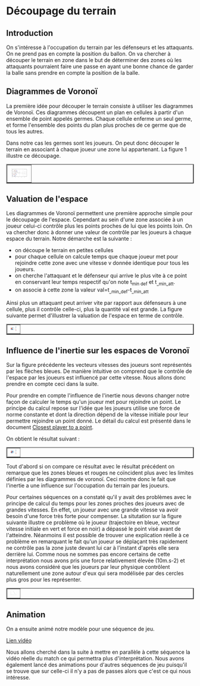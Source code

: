 # Découpage du terrain 

## Introduction

On s'intéresse à l'occupation du terrain par les défenseurs et les attaquants. On ne prend pas en compte la position du ballon. On va chercher à découper le terrain en zone dans le but de déterminer des zones où les attaquants pourraient faire une passe en ayant une bonne chance de garder la balle sans prendre en compte la position de la balle.

## Diagrammes de Voronoï

La première idée pour découper le terrain consiste à utiliser les diagrammes de Voronoï. Ces diagrammes découpent un plan en cellules à partir d'un ensemble de point appelés germes. Chaque cellule enferme un seul germe, et forme l'ensemble des points du plan plus proches de ce germe que de tous les autres. 

Dans notre cas les germes sont les joueurs. On peut donc découper le terrain en associant à chaque joueur une zone lui appartenant. La figure 1 illustre ce découpage.

<table border="2">
  <tr>
    <td>
      <img src="Images/Voronoi_simple.png" style="width: 50px;">
    </td>
  </tr>
</table>

## Valuation de l'espace

Les diagrammes de Voronoï permettent une première approche simple pour le découpage de l'espace. Cependant au sein d'une zone associée à un joueur celui-ci contrôle plus les points proches de lui que les points loin. On va chercher donc à donner une valeur de contrôle par les joueurs à chaque espace du terrain. Notre démarche est la suivante :
- on découpe le terrain en petites cellules
- pour chaque cellule on calcule temps que chaque joueur met pour rejoindre cette zone avec une vitesse v donnée identique pour tous les joueurs. 
- on cherche l'attaquant et le défenseur qui arrive le plus vite à ce point en conservant leur temps respectif qu'on note t<sub>min def</sub> et t<sub>_min_att</sub>.
- on associe à cette zone la valeur val=t<sub>_min_def</sub>-t<sub>_min_att</sub>

Ainsi plus un attaquant peut arriver vite par rapport aux défenseurs à une cellule, plus il contrôle celle-ci, plus la quantité val est grande. La figure suivante permet d'illustrer la valuation de l'espace en terme de contrôle.

<table border="2">
  <tr>
    <td>
      <img src="Images/Voronoi_value.png" style="width: 20px;">
    </td>
  </tr>
</table>

## Influence de l'inertie sur les espaces de Voronoï

Sur la figure précédente les vecteurs vitesses des joueurs sont représentés par les flèches bleues. De manière intuitive on comprend que le contrôle de l'espace par les joueurs est influencé par cette vitesse. Nous allons donc prendre en compte ceci dans la suite. 

Pour prendre en compte l'influence de l'inertie nous devons changer notre façon de calculer le temps qu'un joueur met pour rejoindre un point. Le principe du calcul repose sur l'idée que les joueurs utilise une force de norme constante et dont la direction dépend de la vitesse initiale pour leur permettre rejoindre un point donné. Le détail du calcul est présenté dans le document [Closest player to a point](https://github.com/AmigoCap/MecaFootCo/blob/master/Travail_autour_de_la_prediction_de_passes/Closest_player_to_a_point.pdf).

On obtient le résultat suivant : 

<table border="2">
  <tr>
    <td>
      <img src="Images/Voronoi_inertie.png" style="width: 20px;">
    </td>
  </tr>
</table>

Tout d'abord si on compare ce résultat avec le résultat précédent on remarque que les zones bleues et rouges ne coïncident plus avec les limites définies par les diagrammes de voronoï. Ceci montre donc le fait que l'inertie a une influence sur l'occupation du terrain par les joueurs.

Pour certaines séquences on a constaté qu'il y avait des problèmes avec le principe de calcul du temps pour les zones proches des joueurs avec de grandes vitesses. En effet, un joueur avec une grande vitesse va avoir besoin d'une force très forte pour compenser. La situtation sur la figure suivante illustre ce problème où le joueur (trajectoire en bleue, vecteur vitesse initiale en vert et force en noir) a dépassé le point visé avant de l'atteindre. Néanmoins il est possible de trouver une explication réelle à ce problème en remarquant le fait qu'un joueur se déplaçant très rapidement ne contrôle pas la zone juste devant lui car à l'instant d'après elle sera derrière lui. Comme nous ne sommes pas encore certains de cette interprétation nous avons pris une force relativement élevée (10m.s-2) et nous avons considéré que les joueurs par leur physique contrôlent naturellement une zone autour d'eux qui sera modélisée par des cercles plus gros pour les représenter.

<table border="2">
  <tr>
    <td>
      <img src="Images/Path.png" style="width: 20px;">
    </td>
  </tr>
</table>

## Animation

On a ensuite animé notre modèle pour une séquence de jeu. 

[Lien vidéo](https://github.com/AmigoCap/MecaFootCo/blob/master/Travail_autour_de_la_prediction_de_passes/Images/video1.mp4)

Nous allons cherché dans la suite à mettre en parallèle à cette séquence la vidéo réelle du match ce qui permettra plus d'interprétation. Nous avons également lancé des animations pour d'autres séquences de jeu puisqu'il se trouve que sur celle-ci il n'y a pas de passes alors que c'est ce qui nous intéresse. 


